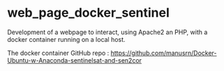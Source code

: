 # web_page_docker_sentinel

Development of a webpage to interact, using Apache2 an PHP, with a docker container running on a local host.

The docker container GitHub repo : https://github.com/manusrn/Docker-Ubuntu-w-Anaconda-sentinelsat-and-sen2cor

